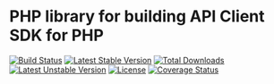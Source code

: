 PHP library for building API Client SDK for PHP
==============

[![Build Status](https://travis-ci.org/laravie/codex.svg?branch=1.6)](https://travis-ci.org/laravie/codex)
[![Latest Stable Version](https://poser.pugx.org/laravie/codex/v/stable)](https://packagist.org/packages/laravie/codex)
[![Total Downloads](https://poser.pugx.org/laravie/codex/downloads)](https://packagist.org/packages/laravie/codex)
[![Latest Unstable Version](https://poser.pugx.org/laravie/codex/v/unstable)](https://packagist.org/packages/laravie/codex)
[![License](https://poser.pugx.org/laravie/codex/license)](https://packagist.org/packages/laravie/codex)
[![Coverage Status](https://coveralls.io/repos/github/laravie/codex/badge.svg?branch=1.6)](https://coveralls.io/github/laravie/codex?branch=1.6)
